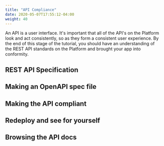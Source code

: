 ```yaml
---
title: "API Compliance"
date: 2020-05-07T17:55:12-04:00
weight: 40
---
```


An API is a user interface. It's important that all of the API's on the Platform
look and act consistently, so as they form a consistent user experience. By the
end of this stage of the tutorial, you should have an understanding of the REST
API standards on the Platform and brought your app into conformity.

## REST API Specification

## Making an OpenAPI spec file

## Making the API compliant

## Redeploy and see for yourself

## Browsing the API docs